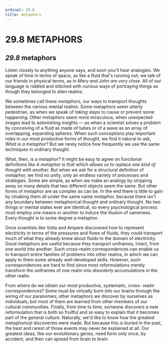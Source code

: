 ```yaml
---
ordinal: 29.8
title: metaphors
---
```


# 29.8 METAPHORS 

<h2><em>29.8</em> metaphors</h2>
<p>Listen closely to anything anyone says, and soon you'll hear analogies. We speak of time in terms of space, as like a fluid that's running out; we talk of our friends in physical terms, as in <em>Mary and John are very close.</em> All of our language is riddled and stitched with curious ways of portraying things as though they belonged to alien realms.</p>
<p>We sometimes call these <em>metaphors,</em> our ways to transport thoughts between the various mental realms. Some metaphors seem utterly pedestrian, as when we speak of <em>taking steps</em> to cause or prevent some happening. Other metaphors seem more miraculous, when unexpected images lead to astonishing insights &mdash; as when a scientist solves a problem by conceiving of a fluid as made of tubes or of a wave as an array of overlapping, expanding spheres. When such conceptions play important roles in our most productive forms of thought, we find it natural to ask, <em>What is a metaphor?</em> But we rarely notice how frequently we use the same techniques in ordinary thought.</p>
<p>What, then, is a metaphor? It might be easy to agree on functional definitions like <em>A metaphor is that which allows us to replace one kind of thought with another.</em> But when we ask for a structural definition of <em>metaphor,</em> we find no unity, only an endless variety of processes and strategies. Some are simple, as when we make an analogy by stripping away so many details that two different objects seem the same. But other forms of metaphor are as complex as can be. In the end there is little to gain by cloaking them all under the same name <em>metaphor,</em> because there isn't any boundary between metaphorical thought and ordinary thought. No two things or mental states ever are identical, so every psychological process must employ one means or another to induce the illusion of sameness. Every thought is to some degree a metaphor.</p>
<p>Once scientists like Volta and Ampere discovered how to represent electricity in terms of the pressures and flows of fluids, they could transport much of what they already knew about fluids to the domain of electricity. Good metaphors are useful because they transport uniframes, intact, from one world into another. Such cross-realm correspondences can enable us to transport entire families of problems into other realms, in which we can apply to them some already well-developed skills. However, such correspondences are hard to find since most reformulations merely transform the uniframes of one realm into disorderly accumulations in the other realm.</p>
<p>From where do we obtain our most productive, systematic, cross- realm correspondences? Some must be virtually born into our brains through the wiring of our paranomes; other metaphors we discover by ourselves as individuals; but most of them are learned from other members of our cultural communities. Finally, from time to time, someone discovers a new reformulation that is both so fruitful and so easy to explain that it becomes part of the general culture. Naturally, we'd like to know how the greatest metaphorical discoveries were made. But because this is buried in the past, the best and rarest of those events may never be explained at all. Our greatest ideas, like our evolutionary genes, need form only once, by accident, and then can spread from brain to brain.</p>